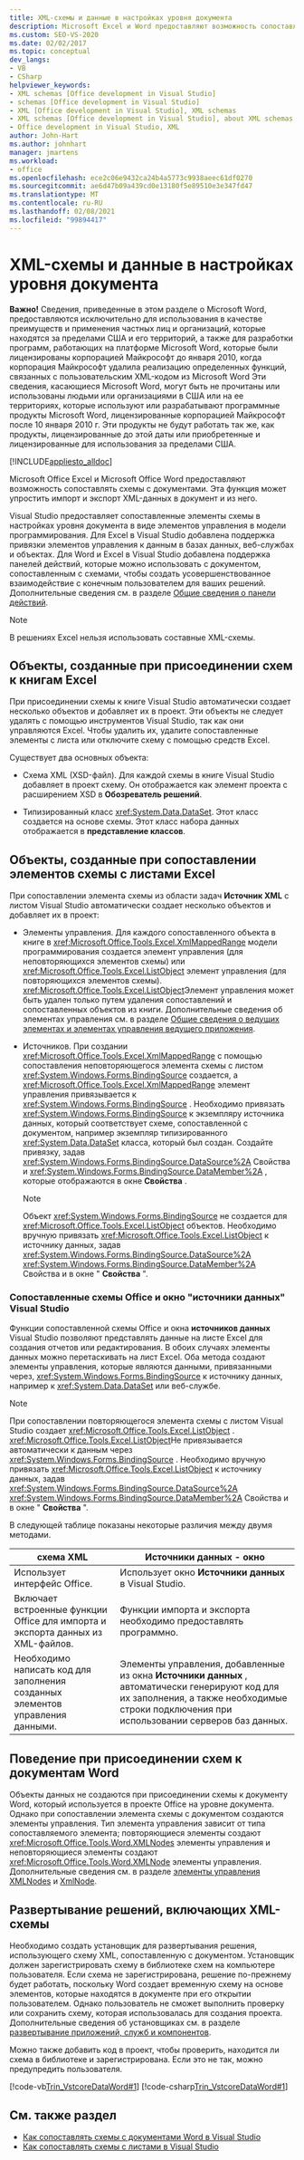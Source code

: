 ```yaml
---
title: XML-схемы и данные в настройках уровня документа
description: Microsoft Excel и Word предоставляют возможность сопоставлять схемы с документами, а также упрощают импорт и экспорт XML-данных в документ и из него.
ms.custom: SEO-VS-2020
ms.date: 02/02/2017
ms.topic: conceptual
dev_langs:
- VB
- CSharp
helpviewer_keywords:
- XML schemas [Office development in Visual Studio]
- schemas [Office development in Visual Studio]
- XML [Office development in Visual Studio], XML schemas
- XML schemas [Office development in Visual Studio], about XML schemas and data
- Office development in Visual Studio, XML
author: John-Hart
ms.author: johnhart
manager: jmartens
ms.workload:
- office
ms.openlocfilehash: ece2c06e9432ca24b4a5773c9938aeec61df0270
ms.sourcegitcommit: ae6d47b09a439cd0e13180f5e89510e3e347fd47
ms.translationtype: MT
ms.contentlocale: ru-RU
ms.lasthandoff: 02/08/2021
ms.locfileid: "99894417"
---
```

# <a name="xml-schemas-and-data-in-document-level-customizations"></a>XML-схемы и данные в настройках уровня документа
  **Важно!** Сведения, приведенные в этом разделе о Microsoft Word, предоставляются исключительно для использования в качестве преимуществ и применения частных лиц и организаций, которые находятся за пределами США и его территорий, а также для разработки программ, работающих на платформе Microsoft Word, которые были лицензированы корпорацией Майкрософт до января 2010, когда корпорация Майкрософт удалила реализацию определенных функций, связанных с пользовательским XML-кодом из Microsoft Word Эти сведения, касающиеся Microsoft Word, могут быть не прочитаны или использованы людьми или организациями в США или на ее территориях, которые используют или разрабатывают программные продукты Microsoft Word, лицензированные корпорацией Майкрософт после 10 января 2010 г. Эти продукты не будут работать так же, как продукты, лицензированные до этой даты или приобретенные и лицензированные для использования за пределами США.

 [!INCLUDE[appliesto_alldoc](../vsto/includes/appliesto-alldoc-md.md)]

 Microsoft Office Excel и Microsoft Office Word предоставляют возможность сопоставлять схемы с документами. Эта функция может упростить импорт и экспорт XML-данных в документ и из него.

 Visual Studio предоставляет сопоставленные элементы схемы в настройках уровня документа в виде элементов управления в модели программирования. Для Excel в Visual Studio добавлена поддержка привязки элементов управления к данным в базах данных, веб-службах и объектах. Для Word и Excel в Visual Studio добавлена поддержка панелей действий, которые можно использовать с документом, сопоставленным с схемами, чтобы создать усовершенствованное взаимодействие с конечным пользователем для ваших решений. Дополнительные сведения см. в разделе [Общие сведения о панели действий](../vsto/actions-pane-overview.md).

> [!NOTE]
> В решениях Excel нельзя использовать составные XML-схемы.

## <a name="objects-created-when-schemas-are-attached-to-excel-workbooks"></a>Объекты, созданные при присоединении схем к книгам Excel
 При присоединении схемы к книге Visual Studio автоматически создает несколько объектов и добавляет их в проект. Эти объекты не следует удалять с помощью инструментов Visual Studio, так как они управляются Excel. Чтобы удалить их, удалите сопоставленные элементы с листа или отключите схему с помощью средств Excel.

 Существует два основных объекта:

- Схема XML (XSD-файл). Для каждой схемы в книге Visual Studio добавляет в проект схему. Он отображается как элемент проекта с расширением XSD в **Обозреватель решений**.

- Типизированный класс <xref:System.Data.DataSet>. Этот класс создается на основе схемы. Этот класс набора данных отображается в **представление классов**.

## <a name="objects-created-when-schema-elements-are-mapped-to-excel-worksheets"></a>Объекты, созданные при сопоставлении элементов схемы с листами Excel
 При сопоставлении элемента схемы из области задач **Источник XML** с листом Visual Studio автоматически создает несколько объектов и добавляет их в проект:

- Элементы управления. Для каждого сопоставленного объекта в книге в <xref:Microsoft.Office.Tools.Excel.XmlMappedRange> модели программирования создается элемент управления (для неповторяющихся элементов схемы) или <xref:Microsoft.Office.Tools.Excel.ListObject> элемент управления (для повторяющихся элементов схемы). <xref:Microsoft.Office.Tools.Excel.ListObject>Элемент управления может быть удален только путем удаления сопоставлений и сопоставленных объектов из книги. Дополнительные сведения об элементах управления см. в разделе [Общие сведения о ведущих элементах и элементах управления ведущего приложения](../vsto/host-items-and-host-controls-overview.md).

- Источников. При создании <xref:Microsoft.Office.Tools.Excel.XmlMappedRange> с помощью сопоставления неповторяющегося элемента схемы с листом <xref:System.Windows.Forms.BindingSource> создается, а <xref:Microsoft.Office.Tools.Excel.XmlMappedRange> элемент управления привязывается к <xref:System.Windows.Forms.BindingSource> . Необходимо привязать <xref:System.Windows.Forms.BindingSource> к экземпляру источника данных, который соответствует схеме, сопоставленной с документом, например экземпляр типизированного <xref:System.Data.DataSet> класса, который был создан. Создайте привязку, задав <xref:System.Windows.Forms.BindingSource.DataSource%2A> Свойства и <xref:System.Windows.Forms.BindingSource.DataMember%2A> , которые отображаются в окне **Свойства** .

    > [!NOTE]
    > Объект <xref:System.Windows.Forms.BindingSource> не создается для <xref:Microsoft.Office.Tools.Excel.ListObject> объектов. Необходимо вручную привязать <xref:Microsoft.Office.Tools.Excel.ListObject> к источнику данных, задав <xref:System.Windows.Forms.BindingSource.DataSource%2A> <xref:System.Windows.Forms.BindingSource.DataMember%2A> Свойства и в окне " **Свойства** ".

### <a name="office-mapped-schemas-and-the-visual-studio-data-sources-window"></a>Сопоставленные схемы Office и окно "источники данных" Visual Studio
 Функции сопоставленной схемы Office и окна **источников данных** Visual Studio позволяют представлять данные на листе Excel для создания отчетов или редактирования. В обоих случаях элементы данных можно перетаскивать на лист Excel. Оба метода создают элементы управления, которые являются данными, привязанными через, <xref:System.Windows.Forms.BindingSource> к источнику данных, например к <xref:System.Data.DataSet> или веб-службе.

> [!NOTE]
> При сопоставлении повторяющегося элемента схемы с листом Visual Studio создает <xref:Microsoft.Office.Tools.Excel.ListObject> . <xref:Microsoft.Office.Tools.Excel.ListObject>Не привязывается автоматически к данным через <xref:System.Windows.Forms.BindingSource> . Необходимо вручную привязать <xref:Microsoft.Office.Tools.Excel.ListObject> к источнику данных, задав <xref:System.Windows.Forms.BindingSource.DataSource%2A> <xref:System.Windows.Forms.BindingSource.DataMember%2A> Свойства и в окне " **Свойства** ".

 В следующей таблице показаны некоторые различия между двумя методами.

|схема XML|Источники данных - окно|
|----------------|-------------------------|
|Использует интерфейс Office.|Использует окно **Источники данных** в Visual Studio.|
|Включает встроенные функции Office для импорта и экспорта данных из XML-файлов.|Функции импорта и экспорта необходимо предоставлять программно.|
|Необходимо написать код для заполнения созданных элементов управления данными.|Элементы управления, добавленные из окна **Источники данных** , автоматически генерируют код для их заполнения, а также необходимые строки подключения при использовании серверов баз данных.|

## <a name="behavior-when-schemas-are-attached-to-word-documents"></a>Поведение при присоединении схем к документам Word
 Объекты данных не создаются при присоединении схемы к документу Word, который используется в проекте Office на уровне документа. Однако при сопоставлении элемента схемы с документом создаются элементы управления. Тип элемента управления зависит от типа сопоставляемого элемента; повторяющиеся элементы создают <xref:Microsoft.Office.Tools.Word.XMLNodes> элементы управления и неповторяющиеся элементы создают <xref:Microsoft.Office.Tools.Word.XMLNode> элементы управления. Дополнительные сведения см. в разделе [элементы управления XMLNodes](../vsto/xmlnodes-control.md) и [XmlNode](../vsto/xmlnode-control.md).

## <a name="deployment-of-solutions-that-include-xml-schemas"></a>Развертывание решений, включающих XML-схемы
 Необходимо создать установщик для развертывания решения, использующего схему XML, сопоставленную с документом. Установщик должен зарегистрировать схему в библиотеке схем на компьютере пользователя. Если схема не зарегистрирована, решение по-прежнему будет работать, поскольку Word создает временную схему на основе элементов, которые находятся в документе при его открытии пользователем. Однако пользователь не сможет выполнить проверку или сохранить схему, которая использовалась для создания проекта. Дополнительные сведения об установщиках см. в разделе [развертывание приложений, служб и компонентов](../deployment/deploying-applications-services-and-components.md).

 Можно также добавить код в проект, чтобы проверить, находится ли схема в библиотеке и зарегистрирована. Если это не так, можно предупредить пользователя.

 [!code-vb[Trin_VstcoreDataWord#1](../vsto/codesnippet/VisualBasic/Trin_VstcoreDataWordVB/ThisDocument.vb#1)]
 [!code-csharp[Trin_VstcoreDataWord#1](../vsto/codesnippet/CSharp/Trin_VstcoreDataWordCS/ThisDocument.cs#1)]

## <a name="see-also"></a>См. также раздел

- [Как сопоставлять схемы с документами Word в Visual Studio](../vsto/how-to-map-schemas-to-word-documents-inside-visual-studio.md)
- [Как сопоставлять схемы с листами в Visual Studio](../vsto/how-to-map-schemas-to-worksheets-inside-visual-studio.md)
